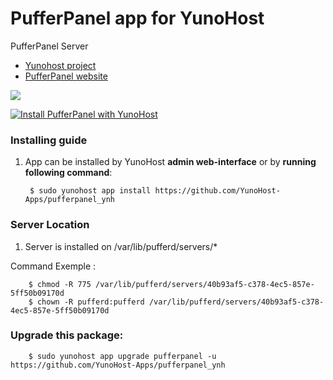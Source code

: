 # PufferPanel app for YunoHost
PufferPanel Server

- [Yunohost project](https://yunohost.org)
- [PufferPanel website](https://www.pufferpanel.com/)

![](http://i.imgur.com/YCy8Md2.png)


[![Install PufferPanel with YunoHost](https://install-app.yunohost.org/install-with-yunohost.png)](https://install-app.yunohost.org/?app=pufferpanel)

### Installing guide

 1. App can be installed by YunoHost **admin web-interface** or by **running following command**:

         $ sudo yunohost app install https://github.com/YunoHost-Apps/pufferpanel_ynh
         
### Server Location

1. Server is installed on /var/lib/pufferd/servers/*

Command Exemple :

        $ chmod -R 775 /var/lib/pufferd/servers/40b93af5-c378-4ec5-857e-5ff50b09170d
        $ chown -R pufferd:pufferd /var/lib/pufferd/servers/40b93af5-c378-4ec5-857e-5ff50b09170d

 
### Upgrade this package:

        $ sudo yunohost app upgrade pufferpanel -u https://github.com/YunoHost-Apps/pufferpanel_ynh

